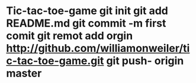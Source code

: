 # Tic-tac-toe-game git init git add README.md git commit -m first comit git remot add orgin http://github.com/williamonweiler/tic-tac-toe-game.git git push- origin master
